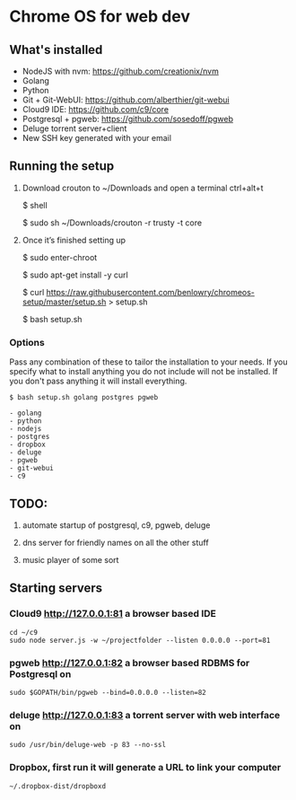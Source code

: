 # Chrome OS for web dev
    
## What's installed
- NodeJS with nvm: https://github.com/creationix/nvm
- Golang
- Python
- Git + Git-WebUI: https://github.com/alberthier/git-webui
- Cloud9 IDE: https://github.com/c9/core
- Postgresql + pgweb: https://github.com/sosedoff/pgweb
- Deluge torrent server+client
- New SSH key generated with your email

## Running the setup
1) Download crouton to ~/Downloads and open a terminal ctrl+alt+t

    $ shell
    
    $ sudo sh ~/Downloads/crouton -r trusty -t core
    
2) Once it’s finished setting up

    $ sudo enter-chroot
    
    $ sudo apt-get install -y curl
    
    $ curl https://raw.githubusercontent.com/benlowry/chromeos-setup/master/setup.sh > setup.sh 
    
    $ bash setup.sh
    
### Options
Pass any combination of these to tailor the installation to your needs.  If you specify what
to install anything you do not include will not be installed.  If you don't pass anything it
will install everything.

    $ bash setup.sh golang postgres pgweb

    - golang
    - python
    - nodejs
    - postgres
    - dropbox
    - deluge
    - pgweb
    - git-webui
    - c9
    
## TODO:
1) automate startup of postgresql, c9, pgweb, deluge 

3) dns server for friendly names on all the other stuff

4) music player of some sort

## Starting servers

### Cloud9 http://127.0.0.1:81 a browser based IDE 
    cd ~/c9
    sudo node server.js -w ~/projectfolder --listen 0.0.0.0 --port=81

### pgweb http://127.0.0.1:82 a browser based RDBMS for Postgresql on 
    sudo $GOPATH/bin/pgweb --bind=0.0.0.0 --listen=82
    
### deluge http://127.0.0.1:83 a torrent server with web interface on
    sudo /usr/bin/deluge-web -p 83 --no-ssl
    
### Dropbox, first run it will generate a URL to link your computer
    ~/.dropbox-dist/dropboxd
